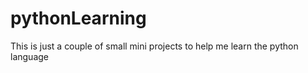# pythonLearning

This is just a couple of small mini projects to help me learn the python language
